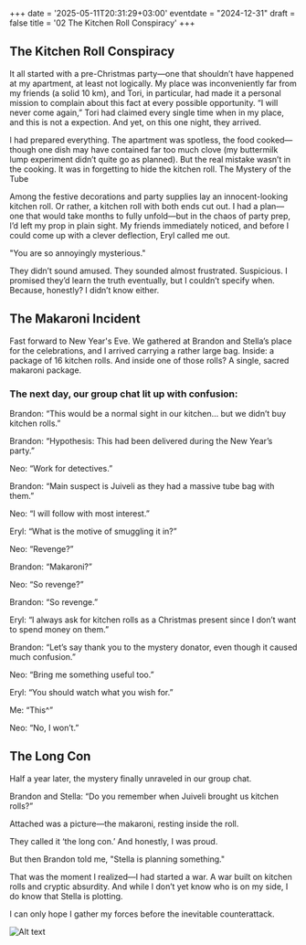 +++
date = '2025-05-11T20:31:29+03:00'
eventdate = "2024-12-31"
draft = false
title = '02 The Kitchen Roll Conspiracy'
+++



## The Kitchen Roll Conspiracy

It all started with a pre-Christmas party—one that shouldn’t have happened at my apartment, at least not logically. My place was inconveniently far from my friends (a solid 10 km), and Tori, in particular, had made it a personal mission to complain about this fact at every possible opportunity. “I will never come again,” Tori had claimed every single time when in my place, and this is not a expection. And yet, on this one night, they arrived. 

I had prepared everything. The apartment was spotless, the food cooked—though one dish may have contained far too much clove (my buttermilk lump experiment didn’t quite go as planned). But the real mistake wasn’t in the cooking. It was in forgetting to hide the kitchen roll.
The Mystery of the Tube

Among the festive decorations and party supplies lay an innocent-looking kitchen roll. Or rather, a kitchen roll with both ends cut out. I had a plan—one that would take months to fully unfold—but in the chaos of party prep, I’d left my prop in plain sight. My friends immediately noticed, and before I could come up with a clever deflection, Eryl called me out.

"You are so annoyingly mysterious."

They didn’t sound amused. They sounded almost frustrated. Suspicious. I promised they’d learn the truth eventually, but I couldn’t specify when. Because, honestly? I didn’t know either.

## The Makaroni Incident

Fast forward to New Year's Eve. We gathered at Brandon and Stella’s place for the celebrations, and I arrived carrying a rather large bag. Inside: a package of 16 kitchen rolls. And inside one of those rolls? A single, sacred makaroni package.

### The next day, our group chat lit up with confusion:

Brandon: “This would be a normal sight in our kitchen… but we didn’t buy kitchen rolls.” 

Brandon: “Hypothesis: This had been delivered during the New Year’s party.” 

Neo: “Work for detectives.”

 Brandon: “Main suspect is Juiveli as they had a massive tube bag with them.” 
 
 Neo: “I will follow with most interest.” 

 Eryl: “What is the motive of smuggling it in?” 

 Neo: “Revenge?” 
 
 Brandon: “Makaroni?” 

 Neo: “So revenge?” 

 Brandon: “So revenge.” 
 
 Eryl: “I always ask for kitchen rolls as a Christmas present since I don’t want to spend money on them.” 
 
 Brandon: “Let’s say thank you to the mystery donator, even though it caused much confusion.” 
 
 Neo: “Bring me something useful too.” 
 
 Eryl: “You should watch what you wish for.” 
 
 Me: “This^” 
 
 Neo: “No, I won’t.” 


## The Long Con

Half a year later, the mystery finally unraveled in our group chat.

Brandon and Stella: “Do you remember when Juiveli brought us kitchen rolls?”

Attached was a picture—the makaroni, resting inside the roll.

They called it ‘the long con.’ And honestly, I was proud.

But then Brandon told me, "Stella is planning something."

That was the moment I realized—I had started a war. A war built on kitchen rolls and cryptic absurdity. And while I don’t yet know who is on my side, I do know that Stella is plotting.

I can only hope I gather my forces before the inevitable counterattack.

![Alt text](/images/makariInRoll.jpg)